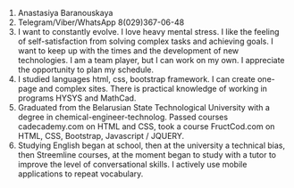 1. Anastasiya Baranouskaya
2. Telegram/Viber/WhatsApp 8(029)367-06-48
3.  I want to constantly evolve. I love heavy mental stress. I like the feeling of self-satisfaction from solving complex tasks and achieving goals. I want to keep up with the times and the development of new technologies. I am a team player, but I can work on my own. I appreciate the opportunity to plan my schedule.
4. I studied languages html, css, bootstrap framework. I can create one-page and complex sites. There is practical knowledge of working in programs HYSYS and MathCad.
5. Graduated from the Belarusian State Technological University with a degree in chemical-engineer-technolog. Passed courses cadecademy.com on HTML and CSS, took a course FructCod.com on HTML, CSS, Bootstrap, Javascript / JQUERY.
6. Studying English began at school, then at the university a technical bias, then Streemline courses, at the moment began to study with a tutor to improve the level of conversational skills. I actively use mobile applications to repeat vocabulary.